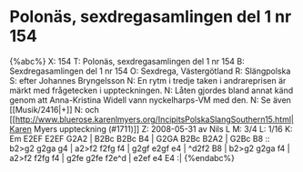 # Polonäs, sexdregasamlingen del 1 nr 154

{%abc%}
X: 154
T: Polonäs, sexdregasamlingen del 1 nr 154
B: Sexdregasamlingen del 1 nr 154
O: Sexdrega, Västergötland
R: Slängpolska
S: efter Johannes Bryngelsson
N: En rytm i tredje taken i andrareprisen är märkt med frågetecken i uppteckningen.
N: Låten gjordes bland annat känd genom att Anna-Kristina Widell vann nyckelharps-VM med den.
N: Se även [[Musik/2416|+]]
N: och [[http://www.bluerose.karenlmyers.org/IncipitsPolskaSlangSouthern15.html|Karen Myers uppteckning (#1711)]]
Z: 2008-05-31 av Nils L
M: 3/4
L: 1/16
K: Em
E2EF E2EF G2A2 | B2Bc B2Bc B4 | G2GA B2Bc B2A2 | G2Bc B8 ::
b2>g2 g2ga g4 | a2>f2 f2fg f4 | g2gf e2gf e4 | ^d2f2 B8 |
b2>g2 g2ga f4 | a2>f2 f2fg f4 | g2fe g2fe f2e^d | e2ef e4 E4 :|
{%endabc%}

